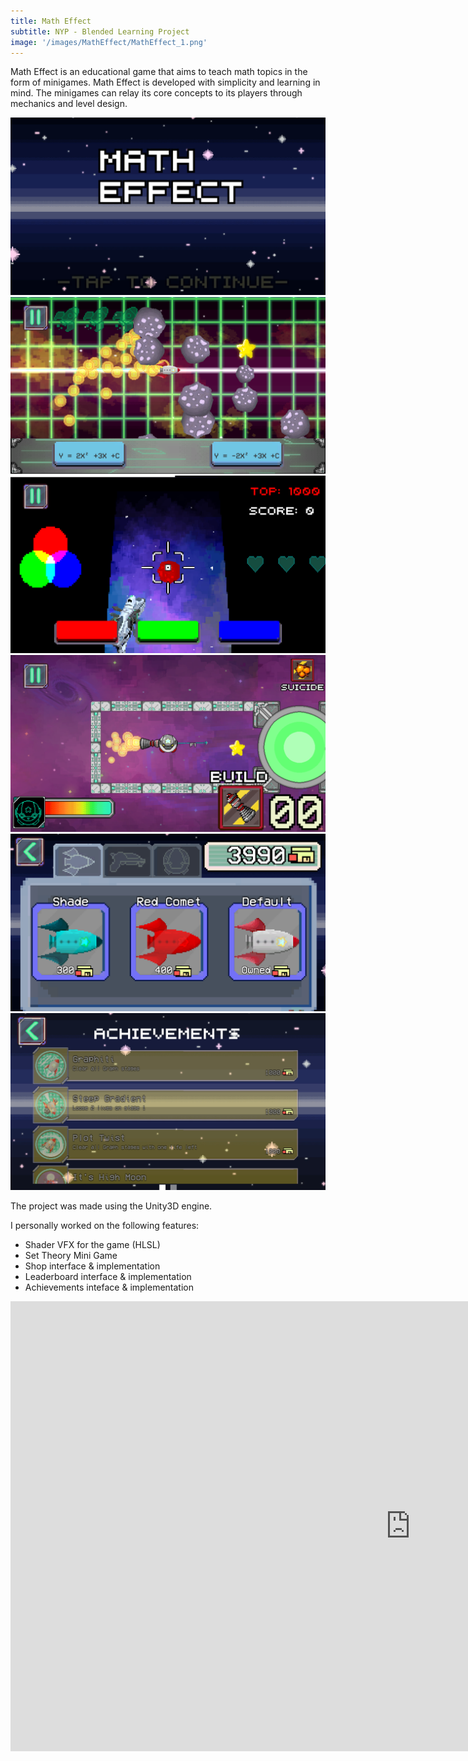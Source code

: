 ```yaml
---
title: Math Effect
subtitle: NYP - Blended Learning Project
image: '/images/MathEffect/MathEffect_1.png'
---
```


Math Effect is an educational game that aims to teach math topics in the form of minigames. Math Effect is developed with simplicity and learning in mind. The
minigames can relay its core concepts to its players through mechanics and level design.

<div class="gallery-box">
  <div class="gallery">
    <img src="/images/MathEffect/MathEffect_1.png" loading="lazy">
    <img src="/images/MathEffect/MathEffect_2.png" loading="lazy">
    <img src="/images/MathEffect/MathEffect_3.png" loading="lazy">
    <img src="/images/MathEffect/MathEffect_4.png" loading="lazy">
    <img src="/images/MathEffect/MathEffect_5.png" loading="lazy">
    <img src="/images/MathEffect/MathEffect_6.png" loading="lazy">
  </div>
</div>

The project was made using the Unity3D engine.

I personally worked on the following features: 
* Shader VFX for the game (HLSL)
* Set Theory Mini Game
* Shop interface & implementation
* Leaderboard interface & implementation
* Achievements inteface & implementation

<p><iframe width="1280" height="720" src="https://www.youtube.com/embed/vOFecxMGlII" title="YouTube video player" loading="lazy" frameborder="0" allow="accelerometer; autoplay; clipboard-write; encrypted-media; gyroscope; picture-in-picture" allowfullscreen></iframe></p>